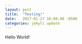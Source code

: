 ```yaml
---
layout: post
title:  "Testing!"
date:   2017-01-27 16:08:40 -0500
categories: jekyll update
---
```

Hello World!

[jekyll-docs]: http://jekyllrb.com/docs/home
[jekyll-gh]:   https://github.com/jekyll/jekyll
[jekyll-talk]: https://talk.jekyllrb.com/
